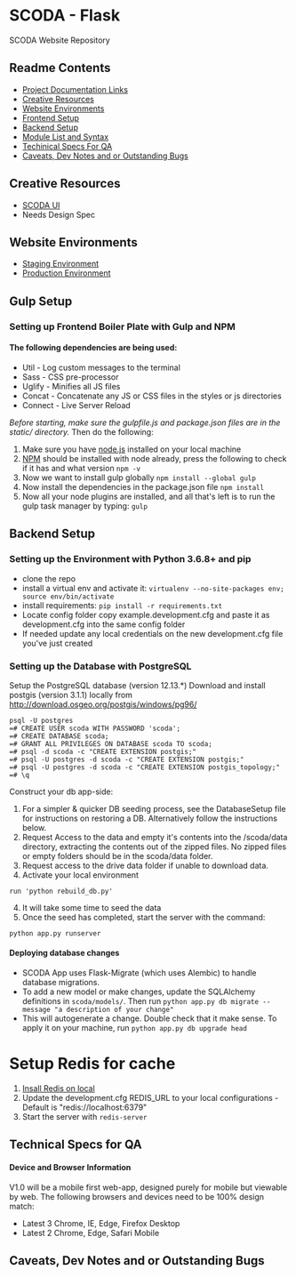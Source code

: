 # SCODA - Flask
SCODA Website Repository

## Readme Contents
- [Project Documentation Links](/README.md#project-documentation-links)
- [Creative Resources](/README.md#creative-resources)
- [Website Environments](/README.md#website-environments)
- [Frontend Setup](/README.md#frontend-setup)
- [Backend Setup](/README.md#backend-setup)
- [Module List and Syntax](/README.md#module-list-and-syntax)
- [Techinical Specs For QA](/README.md#technical-specs-for-qa)
- [Caveats, Dev Notes and or Outstanding Bugs](/README.md#caveats-dev-notes-and-or-outstanding-bugs)

## Creative Resources
- [SCODA UI](https://www.figma.com/file/1Zslv9edwmlxZxTH7Q9dfm/SCODA-Platform-3_2?node-id=628%3A3942&t=BbVqdRcINId32XpW-1)
- Needs Design Spec


## Website Environments
- [Staging Environment]()
- [Production Environment](http://scoda.co.za/)

## Gulp Setup
### Setting up Frontend Boiler Plate with Gulp and NPM
#### The following dependencies are being used:
- Util      - Log custom messages to the terminal
- Sass      - CSS pre-processor
- Uglify    - Minifies all JS files
- Concat    - Concatenate any JS or CSS files in the styles or js directories
- Connect   - Live Server Reload

_Before starting, make sure the gulpfile.js and package.json files are in the static/ directory._
Then do the following:
1. Make sure you have [node.js](https://nodejs.org/dist/v8.11.2/node-v8.11.2-x64.msi) installed on your local machine
2. [NPM](https://www.npmjs.com/get-npm) should be installed with node already, press the following to check if it has and what version
`npm -v`
3. Now we want to install gulp globally
`npm install --global gulp`
4. Now install the dependencies in the package.json file
`npm install`
5. Now all your node plugins are installed, and all that's left is to run the gulp task manager by typing:
`gulp`

## Backend Setup
### Setting up the Environment with Python 3.6.8+ and pip
* clone the repo
* install a virtual env and activate it: `virtualenv --no-site-packages env; source env/bin/activate`
* install requirements: `pip install -r requirements.txt`
* Locate config folder copy example.development.cfg and paste it as development.cfg into the same config folder
* If needed update any local credentials on the new development.cfg file you've just created

### Setting up the Database with PostgreSQL
Setup the PostgreSQL database (version 12.13.*)
Download and install postgis (version 3.1.1) locally from http://download.osgeo.org/postgis/windows/pg96/
```
psql -U postgres
=# CREATE USER scoda WITH PASSWORD 'scoda';
=# CREATE DATABASE scoda;
=# GRANT ALL PRIVILEGES ON DATABASE scoda TO scoda;
=# psql -d scoda -c "CREATE EXTENSION postgis;"
=# psql -U postgres -d scoda -c "CREATE EXTENSION postgis;"
=# psql -U postgres -d scoda -c "CREATE EXTENSION postgis_topology;"
=# \q
```
Construct your db app-side:
1. For a simpler & quicker DB seeding process, see the DatabaseSetup file for instructions on restoring a DB. Alternatively follow the instructions below.
2. Request Access to the data and empty it's contents into the /scoda/data directory, extracting the contents out of the zipped files. No zipped files or empty folders should be in the scoda/data folder.
2. Request access to the drive data folder if unable to download data.
3. Activate your local environment
```
run 'python rebuild_db.py'
```
4. It will take some time to seed the data
5. Once the seed has completed, start the server with the command:
```
python app.py runserver
```

#### Deploying database changes
* SCODA App uses Flask-Migrate (which uses Alembic) to handle database migrations.
* To add a new model or make changes, update the SQLAlchemy definitions in `scoda/models/`. Then run
`python app.py db migrate --message "a description of your change"`
* This will autogenerate a change. Double check that it make sense. To apply it on your machine, run
`python app.py db upgrade head`

# Setup Redis for cache

1. [Insall Redis on local](https://redis.io/download/)
2. Update the development.cfg REDIS_URL to your local configurations - Default is "redis://localhost:6379"
3. Start the server with `redis-server`

## Technical Specs for QA

#### Device and Browser Information
V1.0 will be a mobile first web-app, designed purely for mobile but viewable by web.
The following browsers and devices need to be 100% design match:
- Latest 3 Chrome, IE, Edge, Firefox Desktop
- Latest 2 Chrome, Edge, Safari Mobile

## Caveats, Dev Notes and or Outstanding Bugs
